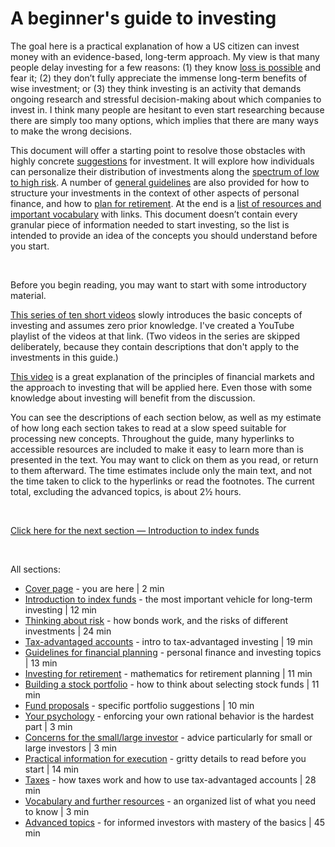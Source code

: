# A beginner's guide to investing

The goal here is a practical explanation of how a US citizen can invest money with an evidence-based, long-term approach. My view is that many people delay investing for a few reasons: (1) they know [loss is possible](https://www.youtube.com/watch?v=-DT7bX-B1Mg&ab_channel=HubertFarnsworth) and fear it; (2) they don’t fully appreciate the immense long-term benefits of wise investment; or (3) they think investing is an activity that demands ongoing research and stressful decision-making about which companies to invest in. I think many people are hesitant to even start researching because there are simply too many options, which implies that there are many ways to make the wrong decisions.

This document will offer a starting point to resolve those obstacles with highly concrete [suggestions](https://github.com/investindex/Fund/blob/main/README.md) for investment. It will explore how individuals can personalize their distribution of investments along the [spectrum of low to high risk](https://github.com/investindex/Risk). A number of [general guidelines](https://github.com/investindex/Guidelines) are also provided for how to structure your investments in the context of other aspects of personal finance, and how to [plan for retirement](https://github.com/investindex/Retirement). At the end is a [list of resources and important vocabulary](https://github.com/investindex/Vocab) with links. This document doesn’t contain every granular piece of information needed to start investing, so the list is intended to provide an idea of the concepts you should understand before you start.

&nbsp;

Before you begin reading, you may want to start with some introductory material.

[This series of ten short videos](https://www.youtube.com/watch?v=Arz_9WX-pn0&list=PLENfNwrAryOiK4QF3Ot8PZdZ-Vcx07HAP) slowly introduces the basic concepts of investing and assumes zero prior knowledge. I've created a YouTube playlist of the videos at that link. (Two videos in the series are skipped deliberately, because they contain descriptions that don't apply to the investments in this guide.)

[This video](https://www.youtube.com/watch?v=we_7F5N3ByQ) is a great explanation of the principles of financial markets and the approach to investing that will be applied here. Even those with some knowledge about investing will benefit from the discussion.

You can see the descriptions of each section below, as well as my estimate of how long each section takes to read at a slow speed suitable for processing new concepts. Throughout the guide, many hyperlinks to accessible resources are included to make it easy to learn more than is presented in the text. You may want to click on them as you read, or return to them afterward. The time estimates include only the main text, and not the time taken to click to the hyperlinks or read the footnotes. The current total, excluding the advanced topics, is about 2½ hours.

&nbsp;

[Click here for the next section — Introduction to index funds](https://github.com/investindex/Index)

&nbsp;

All sections:

* [Cover page](https://github.com/investindex/Intro) - you are here | 2 min
* [Introduction to index funds](https://github.com/investindex/Index) - the most important vehicle for long-term investing | 12 min
* [Thinking about risk](https://github.com/investindex/Risk) - how bonds work, and the risks of different investments | 24 min
* [Tax-advantaged accounts](https://github.com/investindex/TaxAdv) - intro to tax-advantaged investing | 19 min
* [Guidelines for financial planning](https://github.com/investindex/Guidelines) - personal finance and investing topics | 13 min
* [Investing for retirement](https://github.com/investindex/Retirement) - mathematics for retirement planning | 11 min
* [Building a stock portfolio](https://github.com/investindex/Portfolio) - how to think about selecting stock funds | 11 min
* [Fund proposals](https://github.com/investindex/Fund/blob/main/README.md) - specific portfolio suggestions | 10 min
* [Your psychology](https://github.com/investindex/Psychology) - enforcing your own rational behavior is the hardest part | 3 min
* [Concerns for the small/large investor](https://github.com/investindex/Small) - advice particularly for small or large investors | 3 min
* [Practical information for execution](https://github.com/investindex/Practical) - gritty details to read before you start | 14 min
* [Taxes](https://github.com/investindex/Taxes) - how taxes work and how to use tax-advantaged accounts | 28 min
* [Vocabulary and further resources](https://github.com/investindex/Vocab) - an organized list of what you need to know | 3 min
* [Advanced topics](https://github.com/investindex/Advanced) - for informed investors with mastery of the basics | 45 min

&nbsp;

<!--
Note for author on periodic updates needed in each section:

Weekly
Apple market cap - Index
Costco market cap - Index
Apple/Costco allocation in S&P 500 - Index
Apple share price - Index
SEC yields of VUSB and USHY - Risk
ILTB and TLT drawdown since Aug 6/Aug 4 2020 - Risk
AGG drawdown since Aug 6 2020 under “prediction machines” header - Risk

Monthly to Semi-annually
US Treasury savings bond variable and fixed rates (October and April) - Risk
S&P index market cap thresholds (changed one or a few times per year) - Portfolio
FTSE index allocation to US, DM, EM under “Implementation” header - Portfolio
Verify that E-Trade still offers those mutual funds as NTF - Practical

Annually
Footnote 2 with SPIVA reports, which are published every March - Index
Plot of “US Stock and Bond Returns in Calendar Years 2000-2021” - Risk
Names of large bond issuers (Microsoft, Bank of America, Boeing) - Risk
Contribution limits under subheader “529 accounts, contribution limits, and charity” - TaxAdv
RMD example for those born in 1950 - TaxAdv
Value vs. growth in 2022 - Portfolio
Potentially use Ken French library to update Ben Felix’s whitepaper - Portfolio
Potentially update 2012-2021 returns, cited as 16% - Portfolio
Check all expense ratios - Fund
“VTI’s 4,100 stocks” under “Tax loss harvesting” header - Taxes
Hyperlink from “highly similar” to VTI/SCHX returns up to present, will become outdated in 2023 - Taxes
Many 2022 tax numbers in “Essentials” and “Tax-advantaged accounts”, plus the two graphics - Taxes
“RMDs up to $100K” is linked to inflation I think, so it may change - Taxes
Threshold for condition (b) under “Estimated tax payments” header, although I don’t think it’s linked to inflation - Taxes
Hyperlink comparing DFREX to VGSIX will become outdated in 2023 - Advanced
-->

